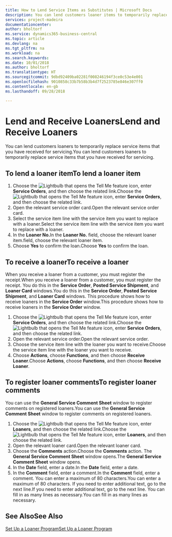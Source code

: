 ```yaml
---
title: How to Lend Service Items as Substitutes | Microsoft Docs
description: You can lend customers loaner items to temporarily replace service items that you have received for servicing.
services: project-madeira
documentationcenter: 
author: bholtorf
ms.service: dynamics365-business-central
ms.topic: article
ms.devlang: na
ms.tgt_pltfrm: na
ms.workload: na
ms.search.keywords: 
ms.date: 10/01/2018
ms.author: bholtorf
ms.translationtype: HT
ms.sourcegitcommit: 9dbd92409ba02281f008246194f3ce0c53e4e001
ms.openlocfilehash: 9010858c33b7b58b3b4d7f2523785e846e307ff0
ms.contentlocale: en-gb
ms.lasthandoff: 09/28/2018

---
```

# <a name="lend-and-receive-loaners"></a><span data-ttu-id="c2eef-103">Lend and Receive Loaners</span><span class="sxs-lookup"><span data-stu-id="c2eef-103">Lend and Receive Loaners</span></span>
<span data-ttu-id="c2eef-104">You can lend customers loaners to temporarily replace service items that you have received for servicing.</span><span class="sxs-lookup"><span data-stu-id="c2eef-104">You can lend customers loaners to temporarily replace service items that you have received for servicing.</span></span>  
  
## <a name="to-lend-a-loaner-item"></a><span data-ttu-id="c2eef-105">To lend a loaner item</span><span class="sxs-lookup"><span data-stu-id="c2eef-105">To lend a loaner item</span></span>    
1. <span data-ttu-id="c2eef-106">Choose the ![Lightbulb that opens the Tell Me feature](media/ui-search/search_small.png "Tell me what you want to do") icon, enter **Service Orders**, and then choose the related link.</span><span class="sxs-lookup"><span data-stu-id="c2eef-106">Choose the ![Lightbulb that opens the Tell Me feature](media/ui-search/search_small.png "Tell me what you want to do") icon, enter **Service Orders**, and then choose the related link.</span></span>  
2. <span data-ttu-id="c2eef-107">Open the relevant service order card.</span><span class="sxs-lookup"><span data-stu-id="c2eef-107">Open the relevant service order card.</span></span>  
3. <span data-ttu-id="c2eef-108">Select the service item line with the service item you want to replace with a loaner.</span><span class="sxs-lookup"><span data-stu-id="c2eef-108">Select the service item line with the service item you want to replace with a loaner.</span></span>  
4. <span data-ttu-id="c2eef-109">In the **Loaner No.**</span><span class="sxs-lookup"><span data-stu-id="c2eef-109">In the **Loaner No.**</span></span> <span data-ttu-id="c2eef-110">field, choose the relevant loaner item.</span><span class="sxs-lookup"><span data-stu-id="c2eef-110">field, choose the relevant loaner item.</span></span>  
5. <span data-ttu-id="c2eef-111">Choose **Yes** to confirm the loan.</span><span class="sxs-lookup"><span data-stu-id="c2eef-111">Choose **Yes** to confirm the loan.</span></span>  

## <a name="to-receive-a-loaner"></a><span data-ttu-id="c2eef-112">To receive a loaner</span><span class="sxs-lookup"><span data-stu-id="c2eef-112">To receive a loaner</span></span>  
<span data-ttu-id="c2eef-113">When you receive a loaner from a customer, you must register the receipt.</span><span class="sxs-lookup"><span data-stu-id="c2eef-113">When you receive a loaner from a customer, you must register the receipt.</span></span> <span data-ttu-id="c2eef-114">You do this in the **Service Order**, **Posted Service Shipment**, and **Loaner Card** windows.</span><span class="sxs-lookup"><span data-stu-id="c2eef-114">You do this in the **Service Order**, **Posted Service Shipment**, and **Loaner Card** windows.</span></span> <span data-ttu-id="c2eef-115">This procedure shows how to receive loaners in the **Service Order** window.</span><span class="sxs-lookup"><span data-stu-id="c2eef-115">This procedure shows how to receive loaners in the **Service Order** window.</span></span>  
  
1. <span data-ttu-id="c2eef-116">Choose the ![Lightbulb that opens the Tell Me feature](media/ui-search/search_small.png "Tell me what you want to do") icon, enter **Service Orders**, and then choose the related link.</span><span class="sxs-lookup"><span data-stu-id="c2eef-116">Choose the ![Lightbulb that opens the Tell Me feature](media/ui-search/search_small.png "Tell me what you want to do") icon, enter **Service Orders**, and then choose the related link.</span></span>  
2. <span data-ttu-id="c2eef-117">Open the relevant service order.</span><span class="sxs-lookup"><span data-stu-id="c2eef-117">Open the relevant service order.</span></span>  
3. <span data-ttu-id="c2eef-118">Choose the service item line with the loaner you want to receive.</span><span class="sxs-lookup"><span data-stu-id="c2eef-118">Choose the service item line with the loaner you want to receive.</span></span>  
4. <span data-ttu-id="c2eef-119">Choose **Actions**, choose **Functions**, and then choose **Receive Loaner**.</span><span class="sxs-lookup"><span data-stu-id="c2eef-119">Choose **Actions**, choose **Functions**, and then choose **Receive Loaner**.</span></span>  

## <a name="to-register-loaner-comments"></a><span data-ttu-id="c2eef-120">To register loaner comments</span><span class="sxs-lookup"><span data-stu-id="c2eef-120">To register loaner comments</span></span>  
<span data-ttu-id="c2eef-121">You can use the **General Service Comment Sheet** window to register comments on registered loaners.</span><span class="sxs-lookup"><span data-stu-id="c2eef-121">You can use the **General Service Comment Sheet** window to register comments on registered loaners.</span></span>  
  
1. <span data-ttu-id="c2eef-122">Choose the ![Lightbulb that opens the Tell Me feature](media/ui-search/search_small.png "Tell me what you want to do") icon, enter **Loaners**, and then choose the related link.</span><span class="sxs-lookup"><span data-stu-id="c2eef-122">Choose the ![Lightbulb that opens the Tell Me feature](media/ui-search/search_small.png "Tell me what you want to do") icon, enter **Loaners**, and then choose the related link.</span></span>  
2. <span data-ttu-id="c2eef-123">Open the relevant loaner card.</span><span class="sxs-lookup"><span data-stu-id="c2eef-123">Open the relevant loaner card.</span></span>  
3. <span data-ttu-id="c2eef-124">Choose the **Comments** action.</span><span class="sxs-lookup"><span data-stu-id="c2eef-124">Choose the **Comments** action.</span></span> <span data-ttu-id="c2eef-125">The **General Service Comment Sheet** window opens.</span><span class="sxs-lookup"><span data-stu-id="c2eef-125">The **General Service Comment Sheet** window opens.</span></span>  
4. <span data-ttu-id="c2eef-126">In the **Date** field, enter a date.</span><span class="sxs-lookup"><span data-stu-id="c2eef-126">In the **Date** field, enter a date.</span></span>  
5. <span data-ttu-id="c2eef-127">In the **Comment** field, enter a comment.</span><span class="sxs-lookup"><span data-stu-id="c2eef-127">In the **Comment** field, enter a comment.</span></span> <span data-ttu-id="c2eef-128">You can enter a maximum of 80 characters.</span><span class="sxs-lookup"><span data-stu-id="c2eef-128">You can enter a maximum of 80 characters.</span></span> <span data-ttu-id="c2eef-129">If you need to enter additional text, go to the next line.</span><span class="sxs-lookup"><span data-stu-id="c2eef-129">If you need to enter additional text, go to the next line.</span></span> <span data-ttu-id="c2eef-130">You can fill in as many lines as necessary.</span><span class="sxs-lookup"><span data-stu-id="c2eef-130">You can fill in as many lines as necessary.</span></span>  
  
## <a name="see-also"></a><span data-ttu-id="c2eef-131">See Also</span><span class="sxs-lookup"><span data-stu-id="c2eef-131">See Also</span></span>  
[<span data-ttu-id="c2eef-132">Set Up a Loaner Program</span><span class="sxs-lookup"><span data-stu-id="c2eef-132">Set Up a Loaner Program</span></span>](service-how-setup-loaner-program.md)   

